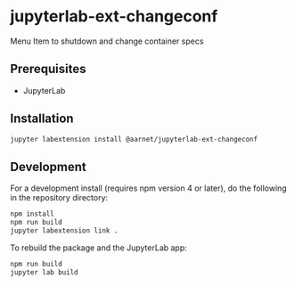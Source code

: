 # jupyterlab-ext-changeconf

Menu Item to shutdown and change container specs


## Prerequisites

* JupyterLab

## Installation

```bash
jupyter labextension install @aarnet/jupyterlab-ext-changeconf
```

## Development

For a development install (requires npm version 4 or later), do the following in the repository directory:

```bash
npm install
npm run build
jupyter labextension link .
```

To rebuild the package and the JupyterLab app:

```bash
npm run build
jupyter lab build
```


